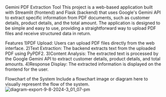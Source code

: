 Gemini PDF Extraction Tool
This project is a web-based application built with Streamlit (frontend) and Flask (backend) that uses Google's Gemini API to extract specific information from PDF documents, such as customer details, product details, and the total amount. The application is designed to be simple and easy to use, providing a straightforward way to upload PDF files and receive structured data in return.




Features
1)PDF Upload: Users can upload PDF files directly from the web interface.
2)Text Extraction: The backend extracts text from the uploaded PDF using PyPDF2.
3)Content Analysis: The extracted text is processed by the Google Gemini API to extract customer details, product details, and total amounts.
4)Response Display: The extracted information is displayed on the frontend for the user.





Flowchart of the System
Include a flowchart image or diagram here to visually represent the flow of the system.
![diagram-export-9-8-2024-3_01_07-pm](https://github.com/user-attachments/assets/30a9aa14-08dc-4e52-b9d6-d6f5c7e986ef)
